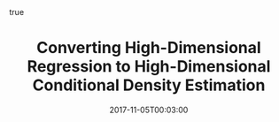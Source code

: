 ---
title: "Converting High-Dimensional Regression to High-Dimensional Conditional Density Estimation"
date: 2017-11-05T00:03:00
draft: false
# Authors. Comma separated list, e.g. `["Bob Smith", "David Jones"]`.
authors:
- admin
- Ann B. Lee
# Publication type.
# Legend:
# 0 = Uncategorized
# 1 = Conference paper
# 2 = Journal article
# 3 = Manuscript
# 4 = Report
# 5 = Book
# 6 = Book section
publication_types : ["1"]

# Publication name and optional abbreviated version.
publication: "Electronic Journal of Statistics"
#publication_short = "In *ICMEW*"

# Abstract and optional shortened version.

# Featured image thumbnail (optional)
featured: true
image:
  caption: ''
  focal_point: ""
  preview_only: false
  
# Is this a selected publication? (true/false)
featured: true

# Projects (optional).
#   Associate this publication with one or more of your projects.
#   Simply enter your project's filename without extension.
#   E.g. `projects = ["deep-learning"]` references `content/project/deep-learning.md`.
#   Otherwise, set `projects = []`.
# projects = ["example-external-project"]
categories : ["paper"]

# Tags (optional).
#   Set `tags = []` for no tags, or use the form `tags = ["A Tag", "Another Tag"]` for one or more tags.
tags : ["Nonparametric Statistics","Conditional Density Estimation","High-Dimensional Inference"]

# Links (optional).
#url_pdf : ""
url_pdf : "https://projecteuclid.org/euclid.ejs/1499133755"
url_preprint : "https://arxiv.org/pdf/1704.08095.pdf"
url_code : "https://github.com/rizbicki/FlexCoDE"
#url_code = ""
#url_dataset = "#"
#url_project = "#"
#url_slides = "#"
#url_video = "#"
#url_poster = "#"
#url_source = "#"

# Custom links (optional).
#   Uncomment line below to enable. For multiple links, use the form `[{...}, {...}, {...}]`.
#url_custom = [{name = "Custom Link", url = "http://example.org"}]

summary: Here we propose a fully nonparametric approach to conditional density estimation that reformulates CDE as a non-parametric orthogonal series problem where the expansion coefficients are estimated by regression. By taking such an approach, one can efficiently estimate conditional densities and not just expectations in high dimensions by drawing upon the success in high-dimensional regression. We show applications to photometric galaxy data, Twitter data, and line-of-sight velocities in a galaxy cluster.

# Does this page contain LaTeX math? (true/false)
math: true

# Does this page require source code highlighting? (true/false)
highlight: true
---